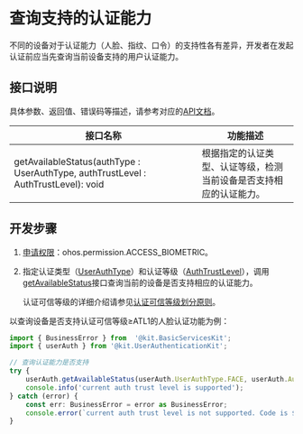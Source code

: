 # 查询支持的认证能力


不同的设备对于认证能力（人脸、指纹、口令）的支持性各有差异，开发者在发起认证前应当先查询当前设备支持的用户认证能力。


## 接口说明

具体参数、返回值、错误码等描述，请参考对应的[API文档](../../reference/apis-user-authentication-kit/js-apis-useriam-userauth.md#userauthgetavailablestatus9)。

| 接口名称 | 功能描述 | 
| -------- | -------- |
| getAvailableStatus(authType : UserAuthType, authTrustLevel : AuthTrustLevel): void | 根据指定的认证类型、认证等级，检测当前设备是否支持相应的认证能力。 | 


## 开发步骤

1. [申请权限](prerequisites.md#申请权限)：ohos.permission.ACCESS_BIOMETRIC。

2. 指定认证类型（[UserAuthType](../../reference/apis-user-authentication-kit/js-apis-useriam-userauth.md#userauthtype8)）和认证等级（[AuthTrustLevel](../../reference/apis-user-authentication-kit/js-apis-useriam-userauth.md#authtrustlevel8)），调用[getAvailableStatus](../../reference/apis-user-authentication-kit/js-apis-useriam-userauth.md#userauthgetavailablestatus9)接口查询当前的设备是否支持相应的认证能力。

   认证可信等级的详细介绍请参见[认证可信等级划分原则](../../security/UserAuthenticationKit/user-authentication-overview.md)。

以查询设备是否支持认证可信等级≥ATL1的人脸认证功能为例：

```ts
import { BusinessError } from  '@kit.BasicServicesKit';
import { userAuth } from '@kit.UserAuthenticationKit';

// 查询认证能力是否支持
try {    
    userAuth.getAvailableStatus(userAuth.UserAuthType.FACE, userAuth.AuthTrustLevel.ATL1);    
    console.info('current auth trust level is supported');
} catch (error) {
    const err: BusinessError = error as BusinessError;
    console.error(`current auth trust level is not supported. Code is ${err?.code}, message is ${err?.message}`);
}
```
